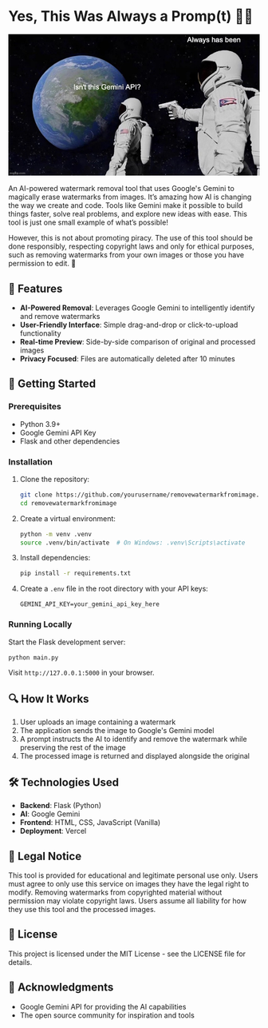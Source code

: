 # Yes, This Was Always a Promp(t) 🧙‍♂️
<p align="center">
  <img src="/assets/gemini_intro.jpg" alt="Gemini" width="600"/>
</p>

An AI-powered watermark removal tool that uses Google's Gemini to magically erase watermarks from images. It’s amazing how AI is changing the way we create and code. Tools like Gemini make it possible to build things faster, solve real problems, and explore new ideas with ease. This tool is just one small example of what’s possible!

However, this is not about promoting piracy. The use of this tool should be done responsibly, respecting copyright laws and only for ethical purposes, such as removing watermarks from your own images or those you have permission to edit. 🚀

## 🌟 Features

- **AI-Powered Removal**: Leverages Google Gemini to intelligently identify and remove watermarks
- **User-Friendly Interface**: Simple drag-and-drop or click-to-upload functionality
- **Real-time Preview**: Side-by-side comparison of original and processed images
- **Privacy Focused**: Files are automatically deleted after 10 minutes

## 🚀 Getting Started

### Prerequisites

- Python 3.9+
- Google Gemini API Key
- Flask and other dependencies

### Installation

1. Clone the repository:
   ```bash
   git clone https://github.com/yourusername/removewatermarkfromimage.git
   cd removewatermarkfromimage
   ```

2. Create a virtual environment:
   ```bash
   python -m venv .venv
   source .venv/bin/activate  # On Windows: .venv\Scripts\activate
   ```

3. Install dependencies:
   ```bash
   pip install -r requirements.txt
   ```

4. Create a `.env` file in the root directory with your API keys:
   ```
   GEMINI_API_KEY=your_gemini_api_key_here
   ```

### Running Locally

Start the Flask development server:
```bash
python main.py
```

Visit `http://127.0.0.1:5000` in your browser.

## 🔍 How It Works

1. User uploads an image containing a watermark
2. The application sends the image to Google's Gemini model
3. A prompt instructs the AI to identify and remove the watermark while preserving the rest of the image
4. The processed image is returned and displayed alongside the original

## 🛠️ Technologies Used

- **Backend**: Flask (Python)
- **AI**: Google Gemini
- **Frontend**: HTML, CSS, JavaScript (Vanilla)
- **Deployment**: Vercel

## 📝 Legal Notice

This tool is provided for educational and legitimate personal use only. Users must agree to only use this service on images they have the legal right to modify. Removing watermarks from copyrighted material without permission may violate copyright laws. Users assume all liability for how they use this tool and the processed images.

## 📄 License

This project is licensed under the MIT License - see the LICENSE file for details.

## 👏 Acknowledgments

- Google Gemini API for providing the AI capabilities
- The open source community for inspiration and tools
